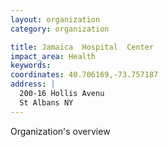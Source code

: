 ```yaml
---
layout: organization
category: organization

title: Jamaica  Hospital  Center
impact_area: Health
keywords: 
coordinates: 40.706169,-73.757187
address: |
  200-16 Hollis Avenu
  St Albans NY 
---
```

Organization's overview
